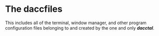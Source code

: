 # The daccfiles

This includes all of the terminal, window manager, and other program configuration files belonging to and created by the one and only ***dacctal***.
